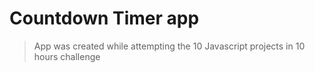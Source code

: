 # Countdown Timer app

> App was created while attempting the 10 Javascript projects in 10 hours challenge